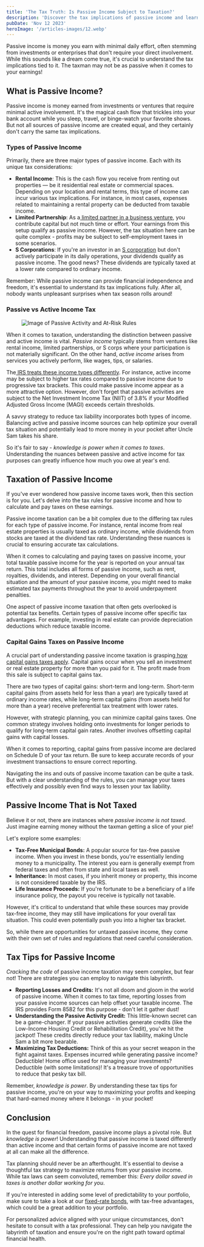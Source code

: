 ```yaml
---
title: 'The Tax Truth: Is Passive Income Subject to Taxation?'
description: 'Discover the tax implications of passive income and learn strategies to optimize your tax situation for investments and rental income.'
pubDate: 'Nov 12 2023'
heroImage: '/articles-images/12.webp'
---
```


<div class="blog-content">
    <p>Passive income is money you earn with minimal daily effort, often stemming from investments or enterprises that
        don&#x27;t require your direct involvement. While this sounds like a dream come true, it&#x27;s crucial to
        understand the tax implications tied to it. The taxman may not be as passive when it comes to your earnings!</p>
    <h2><strong>What is Passive Income?</strong></h2>
    <p>Passive income is money earned from investments or ventures that require minimal active involvement. It&#x27;s
        the magical cash flow that trickles into your bank account while you sleep, travel, or binge-watch your favorite
        shows. But not all sources of passive income are created equal, and they certainly don&#x27;t carry the same tax
        implications.</p>
    <h3><strong>Types of Passive Income</strong></h3>
    <p>Primarily, there are three major types of passive income. Each with its unique tax considerations:</p>
    <ul role="list">
        <li><strong>Rental Income</strong>: This is the cash flow you receive from renting out properties — be it
            residential real estate or commercial spaces. Depending on your location and rental terms, this type of
            income can incur various tax implications. For instance, in most cases, expenses related to maintaining a
            rental property can be deducted from taxable income.</li>
        <li><strong>Limited Partnership</strong>: As a<a
                href="https://www.investopedia.com/terms/l/limitedpartnership.asp"> limited partner in a business
                venture</a>, you contribute capital but not much time or effort. Your earnings from this setup qualify
            as passive income. However, the tax situation here can be quite complex - profits may be subject to
            self-employment taxes in some scenarios.</li>
        <li><strong>S Corporations</strong>: If you&#x27;re an investor in an <a
                href="https://www.ftb.ca.gov/file/business/types/corporations/s-corporations.html">S corporation</a> but
            don&#x27;t actively participate in its daily operations, your dividends qualify as passive income. The good
            news? These dividends are typically taxed at a lower rate compared to ordinary income.</li>
    </ul>
    <p>Remember: While passive income can provide financial independence and freedom, it&#x27;s essential to understand
        its tax implications fully. After all, nobody wants unpleasant surprises when tax season rolls around!</p>
    <h3><strong>Passive vs Active Income Tax</strong></h3>
    <figure style="max-width:1024pxpx" class="w-richtext-align-fullwidth w-richtext-figure-type-image">
        <div><img
                src="https://cdn.prod.website-files.com/64f75d6371d612d029df0169/65257043fee726e2a6a6c063_passive%20activities%20and%20at-risk%20rules.webp"
                loading="lazy" alt="Image of Passive Activity and At-Risk Rules " /></div>
    </figure>
    <p>When it comes to taxation, understanding the distinction between passive and active income is vital. <em>Passive
            income</em> typically stems from ventures like rental income, limited partnerships, or S corps where your
        participation is not materially significant. On the other hand, <em>active income</em> arises from services you
        actively perform, like wages, tips, or salaries.</p>
    <p>The<a href="https://www.irs.gov/taxtopics/tc425"> IRS treats these income types differently</a>. For instance,
        active income may be subject to higher tax rates compared to passive income due to progressive tax brackets.
        This could make passive income appear as a more attractive option. However, don&#x27;t forget that passive
        activities are subject to the Net Investment Income Tax (NIIT) of 3.8% if your Modified Adjusted Gross Income
        (MAGI) exceeds certain thresholds.</p>
    <p>A savvy strategy to reduce tax liability incorporates both types of income. Balancing active and passive income
        sources can help optimize your overall tax situation and potentially lead to more money in your pocket after
        Uncle Sam takes his share.</p>
    <p>So it&#x27;s fair to say - <em>knowledge is power when it comes to taxes</em>. Understanding the nuances between
        passive and active income for tax purposes can greatly influence how much you owe at year&#x27;s end.</p>
    <h2><strong>Taxation of Passive Income</strong></h2>
    <p>If you&#x27;ve ever wondered how passive income taxes work, then this section is for you. Let&#x27;s delve into
        the tax rules for passive income and how to calculate and pay taxes on these earnings.</p>
    <p>Passive income taxation can be a bit complex due to the differing tax rules for each type of passive income. For
        instance, rental income from real estate properties is usually taxed as ordinary income, while dividends from
        stocks are taxed at the dividend tax rate. Understanding these nuances is crucial to ensuring accurate tax
        calculations.</p>
    <p>When it comes to calculating and paying taxes on passive income, your total taxable passive income for the year
        is reported on your annual tax return. This total includes all forms of passive income, such as rent, royalties,
        dividends, and interest. Depending on your overall financial situation and the amount of your passive income,
        you might need to make estimated tax payments throughout the year to avoid underpayment penalties.</p>
    <p>One aspect of passive income taxation that often gets overlooked is potential tax benefits. Certain types of
        passive income offer specific tax advantages. For example, investing in real estate can provide depreciation
        deductions which reduce taxable income.</p>
    <h3><strong>Capital Gains Taxes on Passive Income</strong></h3>
    <p>A crucial part of understanding passive income taxation is grasping<a
            href="https://www.bankrate.com/investing/capital-gains-vs-investment-income/"> how capital gains taxes
            apply</a>. Capital gains occur when you sell an investment or real estate property for more than you paid
        for it. The profit made from this sale is subject to capital gains tax.</p>
    <p>There are two types of capital gains: short-term and long-term. Short-term capital gains (from assets held for
        less than a year) are typically taxed at ordinary income rates, while long-term capital gains (from assets held
        for more than a year) receive preferential tax treatment with lower rates.</p>
    <p>However, with strategic planning, you can minimize capital gains taxes. One common strategy involves holding onto
        investments for longer periods to qualify for long-term capital gain rates. Another involves offsetting capital
        gains with capital losses.</p>
    <p>When it comes to reporting, capital gains from passive income are declared on Schedule D of your tax return. Be
        sure to keep accurate records of your investment transactions to ensure correct reporting.</p>
    <p>Navigating the ins and outs of passive income taxation can be quite a task. But with a clear understanding of the
        rules, you can manage your taxes effectively and possibly even find ways to lessen your tax liability.</p>
    <h2><strong>Passive Income That is Not Taxed</strong></h2>
    <p>Believe it or not, there are instances where <em>passive income is not taxed</em>. Just imagine earning money
        without the taxman getting a slice of your pie!</p>
    <p>Let&#x27;s explore some examples:</p>
    <ul role="list">
        <li><strong>Tax-Free Municipal Bonds:</strong> A popular source for tax-free passive income. When you invest in
            these bonds, you&#x27;re essentially lending money to a municipality. The interest you earn is generally
            exempt from federal taxes and often from state and local taxes as well.</li>
        <li><strong>Inheritance:</strong> In most cases, if you inherit money or property, this income is not considered
            taxable by the IRS.</li>
        <li><strong>Life Insurance Proceeds:</strong> If you&#x27;re fortunate to be a beneficiary of a life insurance
            policy, the payout you receive is typically not taxable.</li>
    </ul>
    <p>However, it&#x27;s critical to understand that while these sources may provide tax-free income, they may still
        have implications for your overall tax situation. This could even potentially push you into a higher tax
        bracket.</p>
    <p>So, while there are opportunities for untaxed passive income, they come with their own set of rules and
        regulations that need careful consideration.</p>
    <h2><strong>Tax Tips for Passive Income</strong></h2>
    <p><em>Cracking the code</em> of passive income taxation may seem complex, but fear not! There are strategies you
        can employ to navigate this labyrinth.</p>
    <ul role="list">
        <li><strong>Reporting Losses and Credits:</strong> It&#x27;s not all doom and gloom in the world of passive
            income. When it comes to tax time, reporting losses from your passive income sources can help offset your
            taxable income. The IRS provides Form 8582 for this purpose - don&#x27;t let it gather dust!</li>
        <li><strong>Understanding the Passive Activity Credit:</strong> This little-known secret can be a game-changer.
            If your passive activities generate credits (like the Low-Income Housing Credit or Rehabilitation Credit),
            you&#x27;ve hit the jackpot! These credits directly reduce your tax liability, making Uncle Sam a bit more
            bearable.</li>
        <li><strong>Maximizing Tax Deductions:</strong> Think of this as your secret weapon in the fight against taxes.
            Expenses incurred while generating passive income? Deductible! Home office used for managing your
            investments? Deductible (with some limitations)! It&#x27;s a treasure trove of opportunities to reduce that
            pesky tax bill.</li>
    </ul>
    <p>Remember, <em>knowledge is power</em>. By understanding these tax tips for passive income, you&#x27;re on your
        way to maximizing your profits and keeping that hard-earned money where it belongs - in your pocket!</p>
    <h2><strong>Conclusion</strong></h2>
    <p>In the quest for financial freedom, passive income plays a pivotal role. But <em>knowledge is power</em>!
        Understanding that passive income is taxed differently than active income and that certain forms of passive
        income are not taxed at all can make all the difference.</p>
    <p>Tax planning should never be an afterthought. It&#x27;s essential to devise a thoughtful tax strategy to maximize
        returns from your passive income. While tax laws can seem convoluted, remember this: <em>Every dollar saved in
            taxes is another dollar working for you</em>.</p>
    <p>If you&#x27;re interested in adding some level of predictability to your portfolio, make sure to take a look at
        our <a href="https://robertventures.com/">fixed-rate bonds</a>, with tax-free advantages, which could be a great
        addition to your portfolio.</p>
    <p>For personalized advice aligned with your unique circumstances, don&#x27;t hesitate to consult with a tax
        professional. They can help you navigate the labyrinth of taxation and ensure you&#x27;re on the right path
        toward optimal financial health.</p>
</div>